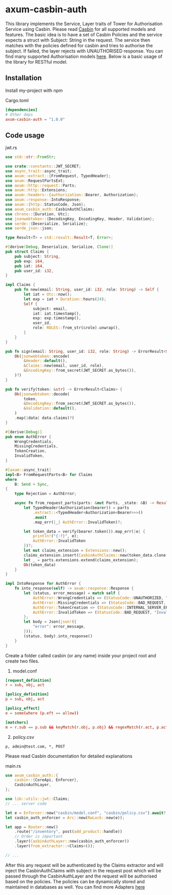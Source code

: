 # axum-casbin-auth

This library implements the Service, Layer traits of Tower for Authorisation Service using Casbin.
Please read [Casbin](https://casbin.io/docs/overview) for all supported models and features. The basic idea is to have a set of Casbin Policies and the service expects a struct with Subject: String in the request.
The service then matches with the policies defined for casbin and tries to authorise the subject. If failed, the layer rejects with UNAUTHORISED response. You can find many supported Authorisation models [here](https://casbin.io/docs/supported-models).
Below is a basic usage of the library for RESTful model.

## Installation

Install my-project with npm

Cargo.toml

```toml
[dependencies]
# Other deps
axum-casbin-auth = "1.0.0"
```

## Code usage

jwt.rs

```rust
use std::str::FromStr;

use crate::constants::JWT_SECRET;
use async_trait::async_trait;
use axum::extract::{FromRequest, TypedHeader};
use axum::RequestPartsExt;
use axum::http::request::Parts;
use axum::http::Extensions;
use axum::headers::{authorization::Bearer, Authorization};
use axum::response::IntoResponse;
use axum::{http::StatusCode, Json};
use axum_casbin_auth::CasbinAuthClaims;
use chrono::{Duration, Utc};
use jsonwebtoken::{DecodingKey, EncodingKey, Header, Validation};
use serde::{Deserialize, Serialize};
use serde_json::json;

type Result<T> = std::result::Result<T, Error>;

#[derive(Debug, Deserialize, Serialize, Clone)]
pub struct Claims {
    pub subject: String,
    pub exp: i64,
    pub iat: i64,
    pub user_id: i32,
}

impl Claims {
    pub fn new(email: String, user_id: i32, role: String) -> Self {
        let iat = Utc::now();
        let exp = iat + Duration::hours(24);
        Self {
            subject: email,
            iat: iat.timestamp(),
            exp: exp.timestamp(),
            user_id,
            role: ROLES::from_str(&role).unwrap(),
        }
    }
}

pub fn sign(email: String, user_id: i32, role: String) -> ErrorResult<String> {
    Ok(jsonwebtoken::encode(
        &Header::default(),
        &Claims::new(email, user_id, role),
        &EncodingKey::from_secret(JWT_SECRET.as_bytes()),
    )?)
}

pub fn verify(token: &str) -> ErrorResult<Claims> {
    Ok(jsonwebtoken::decode(
        token,
        &DecodingKey::from_secret(JWT_SECRET.as_bytes()),
        &Validation::default(),
    )
    .map(|data| data.claims)?)
}

#[derive(Debug)]
pub enum AuthError {
    WrongCredentials,
    MissingCredentials,
    TokenCreation,
    InvalidToken,
}

#[axum::async_trait]
impl<B> FromRequestParts<B> for Claims
where
    B: Send + Sync,
{
    type Rejection = AuthError;

    async fn from_request_parts(parts: &mut Parts, _state: &B) -> Result<Self, Self::Rejection> {
        let TypedHeader(Authorization(bearer)) = parts
            .extract::<TypedHeader<Authorization<Bearer>>>()
            .await
            .map_err(|_| AuthError::InvalidToken)?;

        let token_data = verify(bearer.token()).map_err(|e| {
            println!("{:?}", e);
            AuthError::InvalidToken
        })?;
        let mut claims_extension = Extensions::new();
        claims_extension.insert(CasbinAuthClaims::new(token_data.clone().subject));
        let _ = parts.extensions.extend(claims_extension);
        Ok(token_data)
    }
}

impl IntoResponse for AuthError {
    fn into_response(self) -> axum::response::Response {
        let (status, error_message) = match self {
            AuthError::WrongCredentials => (StatusCode::UNAUTHORIZED, "Wrong credentials"),
            AuthError::MissingCredentials => (StatusCode::BAD_REQUEST, "Missing credentials"),
            AuthError::TokenCreation => (StatusCode::INTERNAL_SERVER_ERROR, "Token creation error"),
            AuthError::InvalidToken => (StatusCode::BAD_REQUEST, "Invalid token"),
        };
        let body = Json(json!({
            "error": error_message,
        }));
        (status, body).into_response()
    }
}
```

Create a folder called casbin (or any name) inside your project root and create two files.

1. model.conf

```conf
[request_definition]
r = sub, obj, act

[policy_definition]
p = sub, obj, act

[policy_effect]
e = some(where (p.eft == allow))

[matchers]
m = r.sub == p.sub && keyMatch(r.obj, p.obj) && regexMatch(r.act, p.act)
```

2. policy.csv

```csv
p, admin@test.com, *, POST
```

Please read Casbin documentation for detailed explanations

main.rs

```rust
use axum_casbin_auth::{
    casbin::{CoreApi, Enforcer},
    CasbinAuthLayer,
};

use lib::utils::jwt::Claims;
// ... server code

let e = Enforcer::new("casbin/model.conf", "casbin/policy.csv").await?;
let casbin_auth_enforcer = Arc::new(RwLock::new(e));

let app = Router::new()
    .route("/inventory", post(add_product::handle))
    // Order is important
    .layer(CasbinAuthLayer::new(casbin_auth_enforcer))
    .layer(from_extractor::<Claims>());

// ...
```

After this any request will be authenticated by the Claims extractor and will inject the CasbinAuthClaims with subject in the request post which will be passed through the CasbinAuthLayer and the request will be authorised based on the policies.
The policies can be dynamically stored and maintained in databases as well. You can find more Adapters [here](https://casbin.io/docs/adapters#:~:text=Rust)
